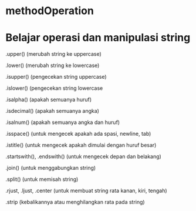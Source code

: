 # methodOperation

<h1>Belajar operasi dan manipulasi string</h1>

<p>.upper() (merubah string ke uppercase)</p>
<p>.lower() (merubah string ke lowercase)</p>
<p>.isupper() (pengecekan string uppercase)</p>
<p>.islower() (pengecekan string lowercase</p>
<p>.isalpha() (apakah semuanya huruf)</p>
<p>.isdecimal() (apakah semuanya angka)</p>
<p>.isalnum() (apakah semuanya angka dan huruf)</p>
<p>.isspace() (untuk mengecek apakah ada spasi, newline, tab)</p>
<p>.istitle() (untuk mengecek apakah dimulai dengan huruf besar)</p>
<p>.startswith(), .endswith() (untuk mengecek depan dan belakang)</p>
<p>.join() (untuk menggabungkan string)</p>
<p>.split() (untuk memisah string)</p>
<p>.rjust, .ljust, .center (untuk membuat string rata kanan, kiri, tengah)</p>
<p>.strip (kebalikannya atau menghilangkan rata pada string)</p>
